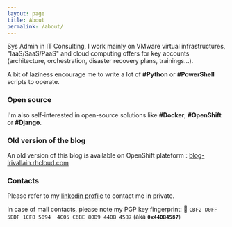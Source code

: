 ```yaml
---
layout: page
title: About
permalink: /about/
---
```


Sys Admin in IT Consulting, I work mainly on VMware virtual infrastructures, "IaaS/SaaS/PaaS" and cloud computing offers for key accounts (architecture, orchestration, disaster recovery plans, trainings...).

A bit of laziness encourage me to write a lot of **#Python** or **#PowerShell** scripts to operate.

### Open source

I'm also self-interested in open-source solutions like **#Docker**, **#OpenShift** or **#Django**.

### Old version of the blog

An old version of this blog is available on OpenShift plateform : [blog-lrivallain.rhcloud.com](http://blog-lrivallain.rhcloud.com)

### Contacts

Please refer to my [linkedin profile](https://www.linkedin.com/in/ludovicrivallain) to contact me in private.

In case of mail contacts, please note my PGP key fingerprint: 🔑 ``CBF2 D0FF 5BDF 1CF8 5094  4C05 C6BE 80D9 44DB 4587`` (aka **``0x44DB4587``**)
